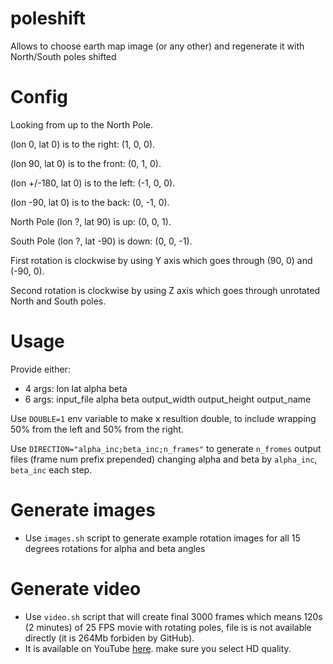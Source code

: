 # poleshift
Allows to choose earth map image (or any other) and regenerate it with North/South poles shifted

# Config

Looking from up to the North Pole.

(lon 0, lat 0) is to the right: (1, 0, 0).

(lon 90, lat 0) is to the front: (0, 1, 0).

(lon +/-180, lat 0) is to the left: (-1, 0, 0).

(lon -90, lat 0) is to the back: (0, -1, 0).

North Pole (lon ?, lat 90) is up: (0, 0, 1).

South Pole (lon ?, lat -90) is down: (0, 0, -1).

First rotation is clockwise by using Y axis which goes through (90, 0) and (-90, 0).

Second rotation is clockwise by using Z axis which goes through unrotated North and South poles.

# Usage

Provide either:
- 4 args: lon lat alpha beta
- 6 args: input_file alpha beta output_width output_height output_name

Use `DOUBLE=1` env variable to make x resultion double, to include wrapping 50% from the left and 50% from the right.

Use `DIRECTION="alpha_inc;beta_inc;n_frames"` to generate `n_fromes` output files (frame num prefix prepended) changing alpha and beta by `alpha_inc`, `beta_inc` each step.

# Generate images

- Use `images.sh` script to generate example rotation images for all 15 degrees rotations for alpha and beta angles

# Generate video

- Use `video.sh` script that will create final 3000 frames which means 120s (2 minutes) of 25 FPS movie with rotating poles, file is is not available directly (it is 264Mb forbiden by GitHub).
- It is available on YouTube [here](https://www.youtube.com/watch?v=MwESyNhfXYg). make sure you select HD quality.
